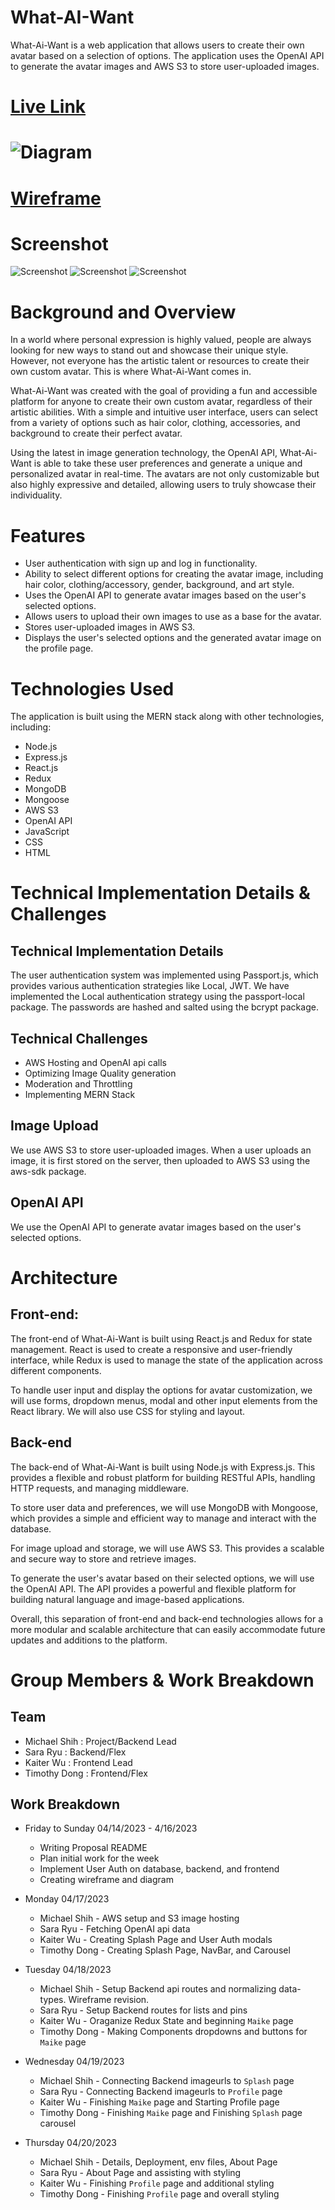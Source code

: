# What-AI-Want

What-Ai-Want is a web application that allows users to create their own avatar based on a selection of options. The application uses the OpenAI API to generate the avatar images and AWS S3 to store user-uploaded images.

#

# [Live Link](https://what-ai-want.onrender.com/)

# ![Diagram](Assets/generationwireframe.svg)

# [Wireframe](Assets/what_AI_want__2.pdf)

# Screenshot

![Screenshot](Assets/SplashDemo.gif)
![Screenshot](Assets/MaikeDemo.gif)
![Screenshot](Assets/ProfileUpload.gif)

# Background and Overview

In a world where personal expression is highly valued, people are always looking for new ways to stand out and showcase their unique style. However, not everyone has the artistic talent or resources to create their own custom avatar. This is where What-Ai-Want comes in.

What-Ai-Want was created with the goal of providing a fun and accessible platform for anyone to create their own custom avatar, regardless of their artistic abilities. With a simple and intuitive user interface, users can select from a variety of options such as hair color, clothing, accessories, and background to create their perfect avatar.

Using the latest in image generation technology, the OpenAI API, What-Ai-Want is able to take these user preferences and generate a unique and personalized avatar in real-time. The avatars are not only customizable but also highly expressive and detailed, allowing users to truly showcase their individuality.

# Features

- User authentication with sign up and log in functionality.
- Ability to select different options for creating the avatar image, including hair color, clothing/accessory, gender, background, and art style.
- Uses the OpenAI API to generate avatar images based on the user's selected options.
- Allows users to upload their own images to use as a base for the avatar.
- Stores user-uploaded images in AWS S3.
- Displays the user's selected options and the generated avatar image on the profile page.

# Technologies Used

The application is built using the MERN stack along with other technologies, including:

- Node.js
- Express.js
- React.js
- Redux
- MongoDB
- Mongoose
- AWS S3
- OpenAI API
- JavaScript
- CSS
- HTML

# Technical Implementation Details & Challenges

## Technical Implementation Details

The user authentication system was implemented using Passport.js, which provides various authentication strategies like Local, JWT. We have implemented the Local authentication strategy using the passport-local package. The passwords are hashed and salted using the bcrypt package.

## Technical Challenges

- AWS Hosting and OpenAI api calls
- Optimizing Image Quality generation
- Moderation and Throttling
- Implementing MERN Stack

## Image Upload

We use AWS S3 to store user-uploaded images. When a user uploads an image, it is first stored on the server, then uploaded to AWS S3 using the aws-sdk package.

## OpenAI API

We use the OpenAI API to generate avatar images based on the user's selected options.

# Architecture

## Front-end:

The front-end of What-Ai-Want is built using React.js and Redux for state management. React is used to create a responsive and user-friendly interface, while Redux is used to manage the state of the application across different components.

To handle user input and display the options for avatar customization, we will use forms, dropdown menus, modal and other input elements from the React library. We will also use CSS for styling and layout.

## Back-end

The back-end of What-Ai-Want is built using Node.js with Express.js. This provides a flexible and robust platform for building RESTful APIs, handling HTTP requests, and managing middleware.

To store user data and preferences, we will use MongoDB with Mongoose, which provides a simple and efficient way to manage and interact with the database.

For image upload and storage, we will use AWS S3. This provides a scalable and secure way to store and retrieve images.

To generate the user's avatar based on their selected options, we will use the OpenAI API. The API provides a powerful and flexible platform for building natural language and image-based applications.

Overall, this separation of front-end and back-end technologies allows for a more modular and scalable architecture that can easily accommodate future updates and additions to the platform.

# Group Members & Work Breakdown

## Team

- Michael Shih : Project/Backend Lead
- Sara Ryu : Backend/Flex
- Kaiter Wu : Frontend Lead
- Timothy Dong : Frontend/Flex

## Work Breakdown

- Friday to Sunday 04/14/2023 - 4/16/2023

  - Writing Proposal README
  - Plan initial work for the week
  - Implement User Auth on database, backend, and frontend
  - Creating wireframe and diagram

- Monday 04/17/2023

  - Michael Shih - AWS setup and S3 image hosting
  - Sara Ryu - Fetching OpenAI api data
  - Kaiter Wu - Creating Splash Page and User Auth modals
  - Timothy Dong - Creating Splash Page, NavBar, and Carousel

- Tuesday 04/18/2023

  - Michael Shih - Setup Backend api routes and normalizing data-types. Wireframe revision.
  - Sara Ryu - Setup Backend routes for lists and pins
  - Kaiter Wu - Oraganize Redux State and beginning `Maike` page
  - Timothy Dong - Making Components dropdowns and buttons for `Maike` page

- Wednesday 04/19/2023

  - Michael Shih - Connecting Backend imageurls to `Splash` page
  - Sara Ryu - Connecting Backend imageurls to `Profile` page
  - Kaiter Wu - Finishing `Maike` page and Starting Profile page
  - Timothy Dong - Finishing `Maike` page and Finishing `Splash` page carousel

- Thursday 04/20/2023
  - Michael Shih - Details, Deployment, env files, About Page
  - Sara Ryu - About Page and assisting with styling
  - Kaiter Wu - Finishing `Profile` page and additional styling
  - Timothy Dong - Finishing `Profile` page and overall styling
